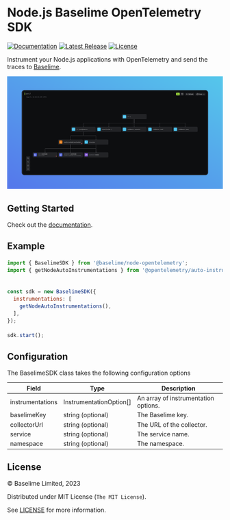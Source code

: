 # Node.js Baselime OpenTelemetry SDK
[![Documentation][docs_badge]][docs]
[![Latest Release][release_badge]][release]
[![License][license_badge]][license]

Instrument your Node.js applications with OpenTelemetry and send the traces to [Baselime](https://baselime.io).

![](./traces.png)

  
## Getting Started 

Check out the [documentation](https://baselime.io/docs/sending-data/opentelemetry/).

## Example

```javascript
import { BaselimeSDK } from '@baselime/node-opentelemetry';
import { getNodeAutoInstrumentations } from '@opentelemetry/auto-instrumentations-node';


const sdk = new BaselimeSDK({
  instrumentations: [    
    getNodeAutoInstrumentations(),
  ],
});

sdk.start();
```

## Configuration

The BaselimeSDK class takes the following configuration options

| Field            | Type                    | Description                          |
| ---------------- | ----------------------- | ------------------------------------ |
| instrumentations | InstrumentationOption[] | An array of instrumentation options. |
| baselimeKey      | string (optional)       | The Baselime key.                    |
| collectorUrl     | string (optional)       | The URL of the collector.            |
| service          | string (optional)       | The service name.                    |
| namespace        | string (optional)       | The namespace.                       |

## License

&copy; Baselime Limited, 2023

Distributed under MIT License (`The MIT License`).

See [LICENSE](LICENSE) for more information.

<!-- Badges -->

[docs]: https://baselime.io/docs/
[docs_badge]: https://img.shields.io/badge/docs-reference-blue.svg?style=flat-square
[release]: https://github.com/baselime/node-opentelemetry/releases/latest
[release_badge]: https://img.shields.io/github/release/baselime/node-opentelemetry.svg?style=flat-square&ghcache=unused
[license]: https://opensource.org/licenses/MIT
[license_badge]: https://img.shields.io/github/license/baselime/node-opentelemetry.svg?color=blue&style=flat-square&ghcache=unused
